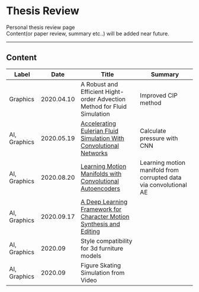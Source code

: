 # Thesis Review  

Personal thesis review page    
Content(or paper review, summary etc..) will be added near future. 

---

## Content

<link rel="stylesheet">
<table class="tg">
<thead>
  <tr>
    <th class="tg-ysfy">Label</th>
    <th class="tg-ysfy">Date</th>
    <th class="tg-ysfy">Title</th>
    <th class="tg-ysfy">Summary</th>
  </tr>
</thead>
<tbody>
  <tr>
    <td class="tg-xcht">Graphics</td>
    <td class="tg-xcht">2020.04.10</td>
    <td class="tg-xcht">A Robust and Efficient Hight-order Advection Method for Fluid Simulation</td>
    <td class="tg-xcht">Improved CIP method</td>
  </tr>
  <tr>
    <td class="tg-xcht">AI, Graphics</td>
    <td class="tg-xcht">2020.05.19</td>
    <td class="tg-xcht"><a href = "https://cims.nyu.edu/~schlacht/CNNFluids.htm">Accelerating Eulerian Fluid Simulation With Convolutional Networks</a></td>
    <td class="tg-xcht">Calculate pressure with CNN</td>
  </tr>
  <tr>
    <td class="tg-0lax">AI, Graphics</td>
    <td class="tg-0lax">2020.08.20</td>
    <td class="tg-0lax"><a href = "http://www.ipab.inf.ed.ac.uk/cgvu/motioncnn.pdf">Learning Motion Manifolds with Convolutional Autoencoders</a></td>
    <td class="tg-0lax">Learning motion manifold from corrupted data via convolutional AE</td>
  </tr>
   <tr>
    <td class="tg-0lax">AI, Graphics</td>
    <td class="tg-0lax">2020.09.17</td>
    <td class="tg-0lax"><a href = "http://www.ipab.inf.ed.ac.uk/cgvu/motionsynthesis.pdf">A Deep Learning Framework for Character Motion Synthesis and Editing</a></td>
  </tr>
   <tr>
    <td class="tg-0lax">AI, Graphics</td>
    <td class="tg-0lax">2020.09</td>
    <td class="tg-0lax">Style compatibility for 3d furniture models</td>
  </tr>
  <tr>
    <td class="tg-0lax">AI, Graphics</td>
    <td class="tg-0lax">2020.09</td>
    <td class="tg-0lax">Figure Skating Simulation from Video</td>
  </tr>
</tbody>
</table>
